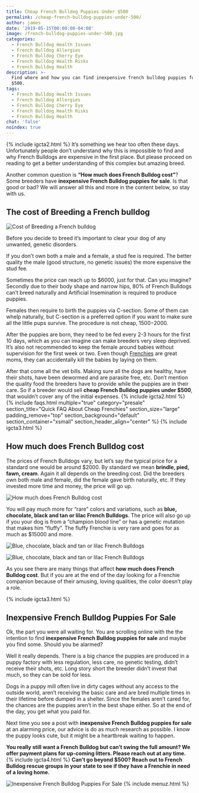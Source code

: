 ```yaml
---
title: Cheap French Bulldog Puppies Under $500
permalink: /cheap-french-bulldog-puppies-under-500/
author: james
date: '2019-05-15T00:00:00-04:00'
image: /french-bulldog-puppies-under-500.jpg
categories:
  - French Bulldog Health Issues
  - French Bulldog Allergies
  - French Bulldog Cherry Eye
  - French Bulldog Health Risks
  - French Bulldog Health
description: >-
  Find where and how you can find inexpensive french bulldog puppies for under
  $500.
tags:
  - French Bulldog Health Issues
  - French Bulldog Allergies
  - French Bulldog Cherry Eye
  - French Bulldog Health Risks
  - French Bulldog Health
chat: 'false'
noindex: true
---
```

{% include igcta2.html %}
It’s something we hear too often these days. Unfortunately people don’t understand why this is impossible to find and why French Bulldogs are expensive in the first place. But please proceed on reading to get a better understanding of this complex but amazing breed.

Another common question is **“How much does French Bulldog cost”**? Some breeders have **inexpensive French Bulldog puppies for sale**. Is that good or bad? We will answer all this and more in the content below, so stay with us.

## The cost of Breeding a French bulldog

![Cost of Breeding a French bulldog](/uploads/cheap-french-bulldog-puppies-under-500_1.jpg)

Before you decide to breed it’s important to clear your dog of any unwanted, genetic disorders.

If you don’t own both a male and a female, a stud fee is required. The better quality the male (good structure, no genetic issues) the more expensive the stud fee.

Sometimes the price can reach up to $6000, just for that. Can you imagine? Secondly due to their body shape and narrow hips, 80% of French Bulldogs can’t breed naturally and Artificial Insemination is required to produce puppies.

Females then require to birth the puppies via C-section. Some of them can whelp naturally, but C-section is a preferred option if you want to make sure all the little pups survive. The procedure is not cheap, $1500-$2000.

After the puppies are born, they need to be fed every 2-3 hours for the first 10 days, which as you can imagine can make breeders very sleep deprived. It’s also not recommended to keep the female around babies without supervision for the first week or two. Even though [Frenchies](https://ethicalfrenchie.com/) are great moms, they can accidentally kill the babies by laying on them.

After that come all the vet bills. Making sure all the dogs are healthy, have their shots, have been dewormed and are parasite free, etc. Don’t mention the quality food the breeders have to provide while the puppies are in their care. So if a breeder would sell **cheap French Bulldog puppies under $500**, that wouldn’t cover any of the initial expenses.
{% include igcta2.html %}
{% include faqs.html 
  multiple="true" 
  category="presale" 
  section_title="Quick FAQ About Cheap Frenchies" 
  section_size="large"
  padding_remove="top"
  section_background="default"
  section_container="xsmall"
  section_header_align="center"
%}
{% include igcta3.html %}

## How much does French Bulldog cost

The prices of French Bulldogs vary, but let’s say the typical price for a standard one would be around $2000. By standard we mean **brindle, pied, fawn, cream**. Again it all depends on the breeding cost. Did the breeders own both male and female, did the female gave birth naturally, etc. If they invested more time and money, the price will go up.

![How much does French Bulldog cost](/uploads/cheap-french-bulldog-puppies-under-500_2.jpg)

You will pay much more for “rare” colors and variations, such as **blue, chocolate, black and tan or lilac French Bulldogs**. The price will also go up if you your dog is from a “champion blood line” or has a genetic mutation that makes him “fluffy”. The fluffy Frenchie is very rare and goes for as much as $15000 and more.

![Blue, chocolate, black and tan or lilac French Bulldogs](/uploads/cheap-french-bulldog-puppies-under-500_3.jpg)

![Blue, chocolate, black and tan or lilac French Bulldogs](/uploads/cheap-french-bulldog-puppies-under-500_4.jpg)

As you see there are many things that affect **how much does French Bulldog cost**. But if you are at the end of the day looking for a Frenchie companion because of their amusing, loving qualities, the color doesn’t play a role.

{% include igcta3.html %}

## Inexpensive French Bulldog Puppies For Sale

Ok, the part you were all waiting for. You are scrolling online with the the intention to find **inexpensive French Bulldog puppies for sale** and maybe you find some. Should you be alarmed?

Well it really depends. There is a big chance the puppies are produced in a puppy factory with less regulation, less care, no genetic testing, didn’t receive their shots, etc. Long story short the breeder didn’t invest that much, so they can be sold for less.

Dogs in a puppy mill often live in dirty cages without any access to the outside world, aren’t receiving the basic care and are bred multiple times in their lifetime before dumped in a shelter. Since the females aren’t cared for, the chances are the puppies aren’t in the best shape either. So at the end of the day, you get what you paid for.

Next time you see a post with **inexpensive French Bulldog puppies for sale** at an alarming price, our advice is do as much research as possible. I know the puppy looks cute, but it might be a heartbreak waiting to happen.

**You really still want a French Bulldog but can’t swing the full amount? We offer payment plans for up-coming litters. Please reach out at any time.**
{% include igcta4.html %}
**Can’t go beyond $500? Reach out to French Bulldog rescue groups in your state to see if they have a Frenchie in need of a loving home.**

![Inexpensive French Bulldog Puppies For Sale](/uploads/cheap-french-bulldog-puppies-under-500_5.jpg)
{% include menuz.html %}